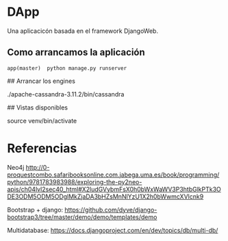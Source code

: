 
# DApp

Una aplicacicón basada en el framework DjangoWeb.

## Como arrancamos la aplicación

```
app(master)  python manage.py runserver
```

## Arrancar los engines

./apache-cassandra-3.11.2/bin/cassandra

## Vistas disponibles

source venv/bin/activate

# Referencias

Neo4j http://0-proquestcombo.safaribooksonline.com.jabega.uma.es/book/programming/python/9781783983988/exploring-the-py2neo-apis/ch04lvl2sec40_html#X2ludGVybmFsX0h0bWxWaWV3P3htbGlkPTk3ODE3ODM5ODM5ODglMkZjaDA3bHZsMnNlYzU1X2h0bWwmcXVlcnk9

Bootstrap + django: https://github.com/dyve/django-bootstrap3/tree/master/demo/demo/templates/demo

Multidatabase: https://docs.djangoproject.com/en/dev/topics/db/multi-db/